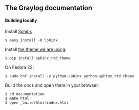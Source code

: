 ## The Graylog documentation

#### Building locally

Install [Sphinx](http://sphinx-doc.org)

    $ easy_install -U Sphinx

Install [the theme we are using](https://github.com/snide/sphinx_rtd_theme):

    $ pip install sphinx_rtd_theme

On Fedora 22:

    $ sudo dnf install -y python-sphinx python-sphinx_rtd_theme
    
Build the docs and open them in your browser:

    $ cd documentation
    $ make html
    $ open _build/html/index.html
